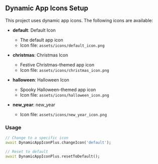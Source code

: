 ## Dynamic App Icons Setup

This project uses dynamic app icons. The following icons are available:

- **default**: Default Icon
  - The default app icon
  - Icon file: `assets/icons/default_icon.png`

- **christmas**: Christmas Icon
  - Festive Christmas-themed app icon
  - Icon file: `assets/icons/christmas_icon.png`

- **halloween**: Halloween Icon
  - Spooky Halloween-themed app icon
  - Icon file: `assets/icons/halloween_icon.png`

- **new_year**: new_year
  - Icon file: `assets/icons/new_year_icon.png`

### Usage

```dart
// Change to a specific icon
await DynamicAppIconPlus.changeIcon('default');

// Reset to default
await DynamicAppIconPlus.resetToDefault();
```
